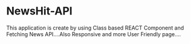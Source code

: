 # NewsHit-API
This application is create by using Class based REACT Component and Fetching News API....Also Responsive and more User Friendly page....
